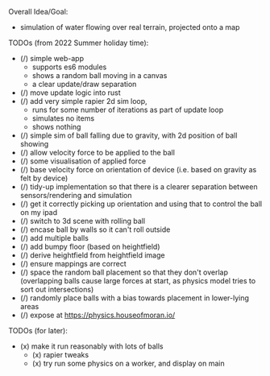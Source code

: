 Overall Idea/Goal:

- simulation of water flowing over real terrain, projected onto a map

TODOs (from 2022 Summer holiday time):

- (/) simple web-app
  - supports es6 modules
  - shows a random ball moving in a canvas
  - a clear update/draw separation
- (/) move update logic into rust
- (/) add very simple rapier 2d sim loop,
  - runs for some number of iterations as part of update loop
  - simulates no items
  - shows nothing
- (/) simple sim of ball falling due to gravity, with 2d position of ball showing
- (/) allow velocity force to be applied to the ball
- (/) some visualisation of applied force
- (/) base velocity force on orientation of device (i.e. based on gravity as felt by device)
- (/) tidy-up implementation so that there is a clearer separation between sensors/rendering and simulation
- (/) get it correctly picking up orientation and using that to control the ball on my ipad
- (/) switch to 3d scene with rolling ball
- (/) encase ball by walls so it can't roll outside
- (/) add multiple balls
- (/) add bumpy floor (based on heightfield)
- (/) derive heightfield from heightfield image
- (/) ensure mappings are correct
- (/) space the random ball placement so that they don't overlap (overlapping balls cause large forces at start, as physics model tries to sort out intersections)
- (/) randomly place balls with a bias towards placement in lower-lying areas
- (/) expose at https://physics.houseofmoran.io/

TODOs (for later):

- (x) make it run reasonably with lots of balls
  - (x) rapier tweaks
  - (x) try run some physics on a worker, and display on main
